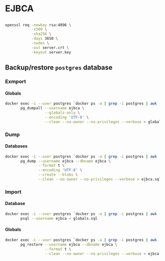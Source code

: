 # EJBCA

## 

```bash
openssl req -newkey rsa:4096 \
            -x509 \
            -sha256 \
            -days 3650 \
            -nodes \
            -out server.crt \
            -keyout server.key
```

## Backup/restore `postgres` database

### Exmport 

#### Globals
```bash
docker exec -i --user postgres `docker ps -a | grep -i postgres | awk '{print $1}'` \
       pg_dumpall --username ejbca \
                  --globals-only \
                  --encoding 'UTF-8' \
                  --clean --no-owner --no-privileges --verbose > globals.sql
```

### Dump

#### Databases
```bash
docker exec -i --user postgres `docker ps -a | grep -i postgres | awk '{print $1}'` \
       pg_dump --username ejbca --dbname ejbca \
               --format t \
               --encoding 'UTF-8' \
               --create --blobs \
               --clean --no-owner --no-privileges --verbose > ejbca.sql
```

### Import

#### Database
```bash
docker exec -i --user postgres `docker ps -a | grep -i postgres | awk '{print $1}'` \
       psql --username ejbca < globals.sql
```

#### Globals
```bash
docker exec -i --user postgres `docker ps -a | grep -i postgres | awk '{print $1}'` \
       pg_restore --username ejbca --dbname ejbca \
                  --format t \
                  --clean --no-owner --no-privileges --verbose < ejbca.sql
```